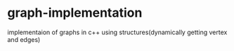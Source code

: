 # graph-implementation
implementaion of graphs in c++ using structures(dynamically getting vertex and edges)
